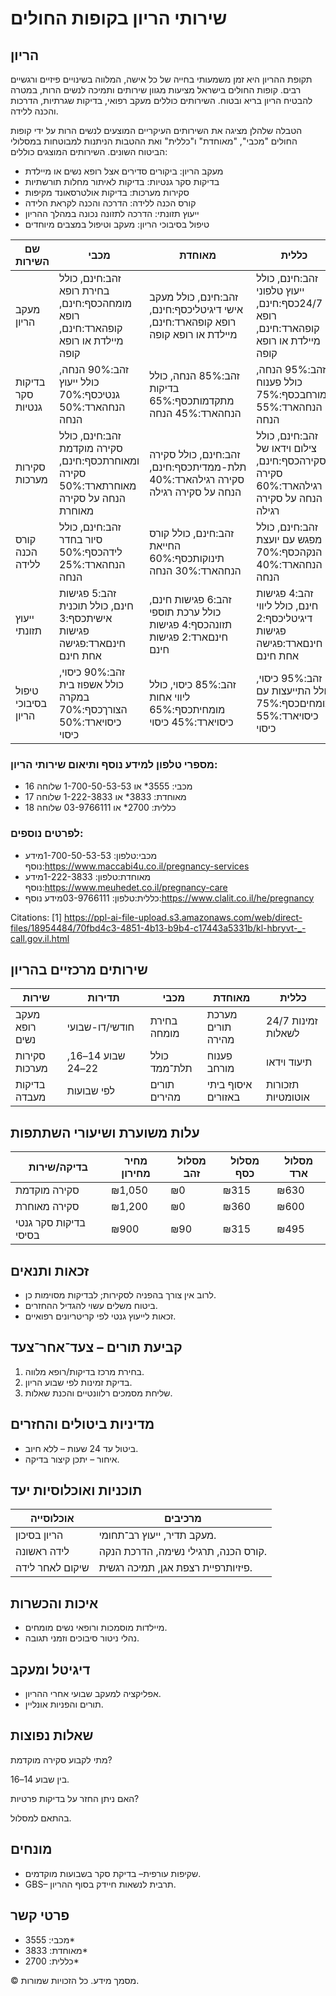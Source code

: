 # שירותי הריון בקופות החולים

## הריון

תקופת ההריון היא זמן משמעותי בחייה של כל אישה, המלווה בשינויים פיזיים ורגשיים רבים. קופות החולים בישראל מציעות מגוון שירותים ותמיכה לנשים הרות, במטרה להבטיח הריון בריא ובטוח. השירותים כוללים מעקב רפואי, בדיקות שגרתיות, הדרכות והכנה ללידה.

הטבלה שלהלן מציגה את השירותים העיקריים המוצעים לנשים הרות על ידי קופות החולים "מכבי", "מאוחדת" ו"כללית" ואת ההטבות הניתנות למבוטחות במסלולי הביטוח השונים. השירותים המוצגים כוללים:

- מעקב הריון: ביקורים סדירים אצל רופא נשים או מיילדת
- בדיקות סקר גנטיות: בדיקות לאיתור מחלות תורשתיות
- סקירות מערכות: בדיקות אולטרסאונד מקיפות
- קורס הכנה ללידה: הדרכה והכנה לקראת הלידה
- ייעוץ תזונתי: הדרכה לתזונה נכונה במהלך ההריון
- טיפול בסיבוכי הריון: מעקב וטיפול במצבים מיוחדים

| שם השירות | מכבי | מאוחדת | כללית |
| --- | --- | --- | --- |
| מעקב הריון | זהב:חינם, כולל בחירת רופא מומחהכסף:חינם, רופא קופהארד:חינם, מיילדת או רופא קופה | זהב:חינם, כולל מעקב אישי דיגיטליכסף:חינם, רופא קופהארד:חינם, מיילדת או רופא קופה | זהב:חינם, כולל ייעוץ טלפוני 24/7כסף:חינם, רופא קופהארד:חינם, מיילדת או רופא קופה |
| בדיקות סקר גנטיות | זהב:90% הנחה, כולל ייעוץ גנטיכסף:70% הנחהארד:50% הנחה | זהב:85% הנחה, כולל בדיקות מתקדמותכסף:65% הנחהארד:45% הנחה | זהב:95% הנחה, כולל פענוח מורחבכסף:75% הנחהארד:55% הנחה |
| סקירות מערכות | זהב:חינם, כולל סקירה מוקדמת ומאוחרתכסף:חינם, סקירה מאוחרתארד:50% הנחה על סקירה מאוחרת | זהב:חינם, כולל סקירה תלת-ממדיתכסף:חינם, סקירה רגילהארד:40% הנחה על סקירה רגילה | זהב:חינם, כולל צילום וידאו של הסקירהכסף:חינם, סקירה רגילהארד:60% הנחה על סקירה רגילה |
| קורס הכנה ללידה | זהב:חינם, כולל סיור בחדר לידהכסף:50% הנחהארד:25% הנחה | זהב:חינם, כולל קורס החייאת תינוקותכסף:60% הנחהארד:30% הנחה | זהב:חינם, כולל מפגש עם יועצת הנקהכסף:70% הנחהארד:40% הנחה |
| ייעוץ תזונתי | זהב:5 פגישות חינם, כולל תוכנית אישיתכסף:3 פגישות חינםארד:פגישה אחת חינם | זהב:6 פגישות חינם, כולל ערכת תוספי תזונהכסף:4 פגישות חינםארד:2 פגישות חינם | זהב:4 פגישות חינם, כולל ליווי דיגיטליכסף:2 פגישות חינםארד:פגישה אחת חינם |
| טיפול בסיבוכי הריון | זהב:90% כיסוי, כולל אשפוז בית במקרה הצורךכסף:70% כיסויארד:50% כיסוי | זהב:85% כיסוי, כולל ליווי אחות מומחיתכסף:65% כיסויארד:45% כיסוי | זהב:95% כיסוי, כולל התייעצות עם מומחיםכסף:75% כיסויארד:55% כיסוי |

### מספרי טלפון למידע נוסף ותיאום שירותי הריון:

- מכבי: 3555* או 1-700-50-53-53 שלוחה 16
- מאוחדת: 3833* או 1-222-3833 שלוחה 17
- כללית: 2700* או 03-9766111 שלוחה 18

### לפרטים נוספים:

- מכבי:טלפון: 1-700-50-53-53מידע נוסף:https://www.maccabi4u.co.il/pregnancy-services
- מאוחדת:טלפון: 1-222-3833מידע נוסף:https://www.meuhedet.co.il/pregnancy-care
- כללית:טלפון: 03-9766111מידע נוסף:https://www.clalit.co.il/he/pregnancy

Citations: [1] https://ppl-ai-file-upload.s3.amazonaws.com/web/direct-files/18954484/70fbd4c3-4851-4b13-b9b4-c17443a5331b/kl-hbryvt-_-call.gov.il.html

## שירותים מרכזיים בהריון

| שירות | תדירות | מכבי | מאוחדת | כללית |
| --- | --- | --- | --- | --- |
| מעקב רופא נשים | חודשי/דו-שבועי | בחירת מומחה | מערכת תורים מהירה | זמינות 24/7 לשאלות |
| סקירות מערכות | שבוע 14–16, 22–24 | כולל תלת־ממד | פענוח מורחב | תיעוד וידאו |
| בדיקות מעבדה | לפי שבועות | תורים מהירים | איסוף ביתי באזורים | תזכורות אוטומטיות |

## עלות משוערת ושיעורי השתתפות

| בדיקה/שירות | מחיר מחירון | מסלול זהב | מסלול כסף | מסלול ארד |
| --- | --- | --- | --- | --- |
| סקירה מוקדמת | ₪1,050 | ₪0 | ₪315 | ₪630 |
| סקירה מאוחרת | ₪1,200 | ₪0 | ₪360 | ₪600 |
| בדיקות סקר גנטי בסיסי | ₪900 | ₪90 | ₪315 | ₪495 |

## זכאות ותנאים

- לרוב אין צורך בהפניה לסקירות; לבדיקות מסוימות כן.
- ביטוח משלים עשוי להגדיל ההחזרים.
- זכאות לייעוץ גנטי לפי קריטריונים רפואיים.

## קביעת תורים – צעד־אחר־צעד

1. בחירת מרכז בדיקות/רופא מלווה.
2. בדיקת זמינות לפי שבוע הריון.
3. שליחת מסמכים רלוונטיים והכנת שאלות.

## מדיניות ביטולים והחזרים

- ביטול עד 24 שעות – ללא חיוב.
- איחור – יתכן קיצור בדיקה.

## תוכניות ואוכלוסיות יעד

| אוכלוסייה | מרכיבים |
| --- | --- |
| הריון בסיכון | מעקב תדיר, ייעוץ רב־תחומי. |
| לידה ראשונה | קורס הכנה, תרגילי נשימה, הדרכת הנקה. |
| שיקום לאחר לידה | פיזיותרפיית רצפת אגן, תמיכה רגשית. |

## איכות והכשרות

- מיילדות מוסמכות ורופאי נשים מומחים.
- נהלי ניטור סיבוכים וזמני תגובה.

## דיגיטל ומעקב

- אפליקציה למעקב שבועי אחרי ההריון.
- תורים והפניות אונליין.

## שאלות נפוצות

מתי לקבוע סקירה מוקדמת?

בין שבוע 14–16.

האם ניתן החזר על בדיקות פרטיות?

בהתאם למסלול.

## מונחים

- שקיפות עורפית– בדיקת סקר בשבועות מוקדמים.
- GBS– תרבית לנשאות חיידק בסוף ההריון.

## פרטי קשר

- מכבי: 3555*
- מאוחדת: 3833*
- כללית: 2700*

© מסמך מידע. כל הזכויות שמורות.

